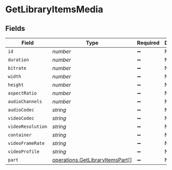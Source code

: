 # GetLibraryItemsMedia


## Fields

| Field                                                                              | Type                                                                               | Required                                                                           | Description                                                                        | Example                                                                            |
| ---------------------------------------------------------------------------------- | ---------------------------------------------------------------------------------- | ---------------------------------------------------------------------------------- | ---------------------------------------------------------------------------------- | ---------------------------------------------------------------------------------- |
| `id`                                                                               | *number*                                                                           | :heavy_minus_sign:                                                                 | N/A                                                                                | 119534                                                                             |
| `duration`                                                                         | *number*                                                                           | :heavy_minus_sign:                                                                 | N/A                                                                                | 11558112                                                                           |
| `bitrate`                                                                          | *number*                                                                           | :heavy_minus_sign:                                                                 | N/A                                                                                | 25025                                                                              |
| `width`                                                                            | *number*                                                                           | :heavy_minus_sign:                                                                 | N/A                                                                                | 3840                                                                               |
| `height`                                                                           | *number*                                                                           | :heavy_minus_sign:                                                                 | N/A                                                                                | 2072                                                                               |
| `aspectRatio`                                                                      | *number*                                                                           | :heavy_minus_sign:                                                                 | N/A                                                                                | 1.85                                                                               |
| `audioChannels`                                                                    | *number*                                                                           | :heavy_minus_sign:                                                                 | N/A                                                                                | 6                                                                                  |
| `audioCodec`                                                                       | *string*                                                                           | :heavy_minus_sign:                                                                 | N/A                                                                                | eac3                                                                               |
| `videoCodec`                                                                       | *string*                                                                           | :heavy_minus_sign:                                                                 | N/A                                                                                | hevc                                                                               |
| `videoResolution`                                                                  | *string*                                                                           | :heavy_minus_sign:                                                                 | N/A                                                                                | 4k                                                                                 |
| `container`                                                                        | *string*                                                                           | :heavy_minus_sign:                                                                 | N/A                                                                                | mkv                                                                                |
| `videoFrameRate`                                                                   | *string*                                                                           | :heavy_minus_sign:                                                                 | N/A                                                                                | 24p                                                                                |
| `videoProfile`                                                                     | *string*                                                                           | :heavy_minus_sign:                                                                 | N/A                                                                                | main 10                                                                            |
| `part`                                                                             | [operations.GetLibraryItemsPart](../../models/operations/getlibraryitemspart.md)[] | :heavy_minus_sign:                                                                 | N/A                                                                                |                                                                                    |
